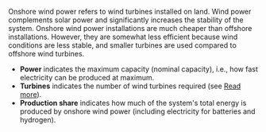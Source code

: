 Onshore wind power refers to wind turbines installed on land. Wind power complements solar power and significantly increases the stability of the system. Onshore wind power installations are much cheaper than offshore installations. However, they are somewhat less efficient because wind conditions are less stable, and smaller turbines are used compared to offshore wind turbines.

- **Power** indicates the maximum capacity (nominal capacity), i.e., how fast electricity can be produced at maximum.
- **Turbines** indicates the number of wind turbines required (see [Read more](/assumptions)).
- **Production share** indicates how much of the system's total energy is produced by onshore wind power (including electricity for batteries and hydrogen).
